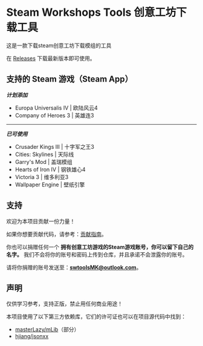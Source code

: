 # Steam Workshops Tools 创意工坊下载工具


这是一款下载steam创意工坊下载模组的工具

在 [Releases](https://github.com/King-zzk/Steam-Workshops-Tools-SWTools/releases) 下载最新版本即可使用。

## 支持的 Steam 游戏（Steam App）

***计划添加***

- Europa Universalis IV | 欧陆风云4
- Company of Heroes 3 | 英雄连3

---

***已可使用***
- Crusader Kings III | 十字军之王3
- Cities: Skylines | 天际线
- Garry's Mod | 盖瑞模组
- Hearts of Iron IV | 钢铁雄心4
- Victoria 3 | 维多利亚3
- Wallpaper Engine | 壁纸引擎

## 支持
欢迎为本项目贡献一份力量！

如果你想要贡献代码，请参考：[贡献指南](https://github.com/King-zzk/Steam-Workshops-Tools-SWTools/blob/master/CONTRIBUTING.md)。

你也可以捐赠任何一个 **拥有创意工坊游戏的Steam游戏账号，你可以留下自己的名字。** 我们不会将你的账号和密码上传到仓库，并且承诺不会泄露你的账号。

请将你捐赠的账号发送至：**swtoolsMK@outlook.com**。


## 声明

仅供学习参考，支持正版，禁止用任何商业用途！

本项目使用了以下第三方依赖库，它们的许可证也可以在项目源代码中找到：

- [masterLazy/mLib](https://github.com/masterLazy/mLib)（部分）
- [hjiang/jsonxx](https://github.com/hjiang/jsonxx)
